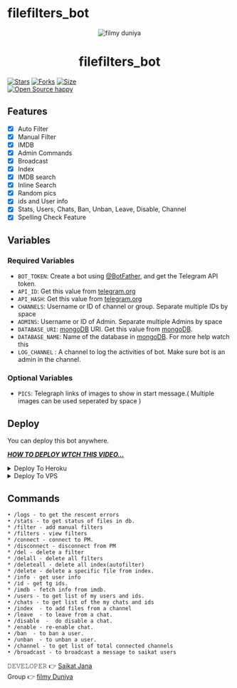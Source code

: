 # filefilters_bot
<p align="center">
  <img src="https://telegra.ph/file/9564d9a1611cd4003231d.jpg" alt="filmy duniya">
</p>
<h1 align="center">
  <b>filefilters_bot</b>
</h1>

[![Stars](https://img.shields.io/github/stars/Janasaikat1/filefilters_bot?style=flat-square&color=orange)](https://github.com/Janasaikat1/filefilters_bot/stargazers)
[![Forks](https://img.shields.io/github/forks/Janasaikat1/filefilters_bot?style=flat-square&color=blue)](https://github.com/Janasaikat1/filefilters_bot/fork)
[![Size](https://img.shields.io/github/repo-size/Janasaikat1/filefilters_bot?style=flat-square&color=black)](https://github.com/Janasaikat1/filefilters_bot)   
[![Open Source happy ](https://badges.frapsoft.com/os/v2/open-source.svg?v=110)](https://github.com/Janasaikat1/filefilters_bot)   
## Features

- [x] Auto Filter
- [x] Manual Filter
- [x] IMDB
- [x] Admin Commands
- [x] Broadcast
- [x] Index
- [x] IMDB search
- [x] Inline Search
- [x] Random pics
- [x] ids and User info 
- [x] Stats, Users, Chats, Ban, Unban, Leave, Disable, Channel
- [x] Spelling Check Feature

## Variables

### Required Variables
* `BOT_TOKEN`: Create a bot using [@BotFather](https://telegram.dog/BotFather), and get the Telegram API token.
* `API_ID`: Get this value from [telegram.org](https://my.telegram.org/apps)
* `API_HASH`: Get this value from [telegram.org](https://my.telegram.org/apps)
* `CHANNELS`: Username or ID of channel or group. Separate multiple IDs by space
* `ADMINS`: Username or ID of Admin. Separate multiple Admins by space
* `DATABASE_URI`: [mongoDB](https://www.mongodb.com) URI. Get this value from [mongoDB](https://www.mongodb.com).
* `DATABASE_NAME`: Name of the database in [mongoDB](https://www.mongodb.com). For more help watch this 
* `LOG_CHANNEL` : A channel to log the activities of bot. Make sure bot is an admin in the channel.
### Optional Variables
* `PICS`: Telegraph links of images to show in start message.( Multiple images can be used seperated by space )


## Deploy
You can deploy this bot anywhere.

<i>**[HOW TO DEPLOY WTCH THIS VIDEO...](https://youtu.be/v7Vbu3u_VrE)**</i>


<details><summary>Deploy To Heroku</summary>
<p>
<br>

<a href="https://heroku.com/deploy?template=https://github.com/Janasaikat1/filefilters_bot">
  <img src="https://www.herokucdn.com/deploy/button.svg" alt="Deploy">
</a>
</p>
</details>

<details><summary>Deploy To VPS</summary>
<p>
<pre>
git clone https://github.com/Janasaikat1/filefilters_bot
# Install Packages
pip3 install -r requirements.txt
Edit info.py with variables as given below then run bot
python3 bot.py
</pre>
</p>
</details>


## Commands
```
• /logs - to get the rescent errors
• /stats - to get status of files in db.
* /filter - add manual filters
* /filters - view filters
* /connect - connect to PM.
* /disconnect - disconnect from PM
* /del - delete a filter
* /delall - delete all filters
* /deleteall - delete all index(autofilter)
* /delete - delete a specific file from index.
* /info - get user info
* /id - get tg ids.
* /imdb - fetch info from imdb.
• /users - to get list of my users and ids.
• /chats - to get list of the my chats and ids 
• /index  - to add files from a channel
• /leave  - to leave from a chat.
• /disable  -  do disable a chat.
* /enable - re-enable chat.
• /ban  - to ban a user.
• /unban  - to unban a user.
• /channel - to get list of total connected channels
• /broadcast - to broadcast a message to saikat users
```

𝙳𝙴𝚅𝙴𝙻𝙾𝙿𝙴𝚁 👉 [Saikat Jana](https://t.me/Saikatjana1)                                                                                                                                                                                 
Group 👉 [filmy Duniya](https://t.me/+NsvM4ZfpUcIzMjZl)
